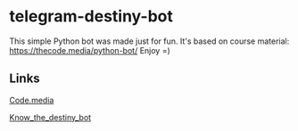 # telegram-destiny-bot
This simple Python bot was made just for fun. It's based on course material: https://thecode.media/python-bot/ 
Enjoy =) 

## Links

[Code.media](https://thecode.media/)

[Know_the_destiny_bot](https://t.me/know_the_destiny_bot) 
